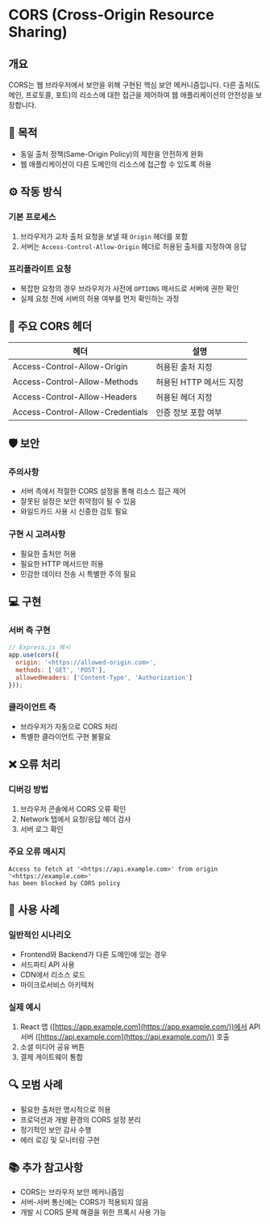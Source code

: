 # CORS (Cross-Origin Resource Sharing)
## 개요

CORS는 웹 브라우저에서 보안을 위해 구현된 핵심 보안 메커니즘입니다. 다른 출처(도메인, 프로토콜, 포트)의 리소스에 대한 접근을 제어하여 웹 애플리케이션의 안전성을 보장합니다.

## 🎯 목적

- 동일 출처 정책(Same-Origin Policy)의 제한을 안전하게 완화
- 웹 애플리케이션이 다른 도메인의 리소스에 접근할 수 있도록 허용

## ⚙️ 작동 방식

### 기본 프로세스

1. 브라우저가 교차 출처 요청을 보낼 때 `Origin` 헤더를 포함
2. 서버는 `Access-Control-Allow-Origin` 헤더로 허용된 출처를 지정하여 응답

### 프리플라이트 요청

- 복잡한 요청의 경우 브라우저가 사전에 `OPTIONS` 메서드로 서버에 권한 확인
- 실제 요청 전에 서버의 허용 여부를 먼저 확인하는 과정

## 🔑 주요 CORS 헤더

| 헤더 | 설명 |
| --- | --- |
| Access-Control-Allow-Origin | 허용된 출처 지정 |
| Access-Control-Allow-Methods | 허용된 HTTP 메서드 지정 |
| Access-Control-Allow-Headers | 허용된 헤더 지정 |
| Access-Control-Allow-Credentials | 인증 정보 포함 여부 |

## 🛡️ 보안

### 주의사항

- 서버 측에서 적절한 CORS 설정을 통해 리소스 접근 제어
- 잘못된 설정은 보안 취약점이 될 수 있음
- 와일드카드 사용 시 신중한 검토 필요

### 구현 시 고려사항

- 필요한 출처만 허용
- 필요한 HTTP 메서드만 허용
- 민감한 데이터 전송 시 특별한 주의 필요

## 💻 구현

### 서버 측 구현

```jsx
// Express.js 예시
app.use(cors({
  origin: '<https://allowed-origin.com>',
  methods: ['GET', 'POST'],
  allowedHeaders: ['Content-Type', 'Authorization']
}));

```

### 클라이언트 측

- 브라우저가 자동으로 CORS 처리
- 특별한 클라이언트 구현 불필요

## ❌ 오류 처리

### 디버깅 방법

1. 브라우저 콘솔에서 CORS 오류 확인
2. Network 탭에서 요청/응답 헤더 검사
3. 서버 로그 확인

### 주요 오류 메시지

```
Access to fetch at '<https://api.example.com>' from origin '<https://example.com>'
has been blocked by CORS policy
```

## 📱 사용 사례

### 일반적인 시나리오

- Frontend와 Backend가 다른 도메인에 있는 경우
- 서드파티 API 사용
- CDN에서 리소스 로드
- 마이크로서비스 아키텍처

### 실제 예시

1. React 앱 ([https://app.example.com](https://app.example.com/))에서 API 서버 ([https://api.example.com](https://api.example.com/)) 호출
2. 소셜 미디어 공유 버튼
3. 결제 게이트웨이 통합

## 🔍 모범 사례

- 필요한 출처만 명시적으로 허용
- 프로덕션과 개발 환경의 CORS 설정 분리
- 정기적인 보안 감사 수행
- 에러 로깅 및 모니터링 구현

## 📚 추가 참고사항

- CORS는 브라우저 보안 메커니즘임
- 서버-서버 통신에는 CORS가 적용되지 않음
- 개발 시 CORS 문제 해결을 위한 프록시 사용 가능